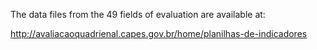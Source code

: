 The data files from the 49 fields of evaluation are available at:

http://avaliacaoquadrienal.capes.gov.br/home/planilhas-de-indicadores
